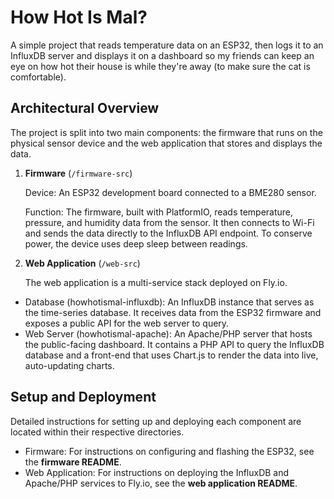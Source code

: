# How Hot Is Mal?

A simple project that reads temperature data on an ESP32, then logs it to an InfluxDB server and displays it on a dashboard so my friends can keep an eye on how hot their house is while they're away (to make sure the cat is comfortable).

## Architectural Overview

The project is split into two main components: the firmware that runs on the physical sensor device and the web application that stores and displays the data.
1. **Firmware** (`/firmware-src`)

    Device: An ESP32 development board connected to a BME280 sensor.

    Function: The firmware, built with PlatformIO, reads temperature, pressure, and humidity data from the sensor. It then connects to Wi-Fi and sends the data directly to the InfluxDB API endpoint. To conserve power, the device uses deep sleep between readings.

2. **Web Application** (`/web-src`)

    The web application is a multi-service stack deployed on Fly.io.
- Database (howhotismal-influxdb): An InfluxDB instance that serves as the time-series database. It receives data from the ESP32 firmware and exposes a public API for the web server to query.
- Web Server (howhotismal-apache): An Apache/PHP server that hosts the public-facing dashboard. It contains a PHP API to query the InfluxDB database and a front-end that uses Chart.js to render the data into live, auto-updating charts.

## Setup and Deployment

Detailed instructions for setting up and deploying each component are located within their respective directories.
- Firmware: For instructions on configuring and flashing the ESP32, see the **firmware README**.
- Web Application: For instructions on deploying the InfluxDB and Apache/PHP services to Fly.io, see the **web application README**.
